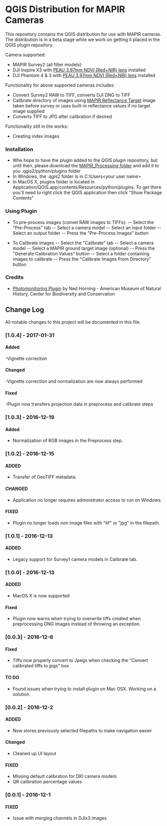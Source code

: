 # QGIS Distribution for MAPIR Cameras
This repository contains the QGIS distribution for use with MAPIR cameras. The distribution is in a beta stage while we work on getting it placed in the QGIS plugin repository.

Camera supported:
- MAPIR Survey2 (all filter models)
- DJI Inspire X3 with [PEAU 3.97mm NDVI (Red+NIR) lens](http://www.peauproductions.com/products/gp39728) installed
- DJI Phantom 4 & 3 with [PEAU 3.97mm NDVI (Red+NIR) lens](http://www.peauproductions.com/products/gp39728) installed

Functionality for above supported cameras includes:
- Convert Survey2 RAW to TIFF, converts DJI DNG to TIFF
- Calibrate directory of images using [MAPIR Reflectance Target](http://www.mapir.camera/collections/accessories/products/mapir-camera-calibration-ground-target-package) image taken before survey or uses built-in reflectance values if no target image supplied
- Converts TIFF to JPG after calibration if desired

Functionality still in the works:
- Creating index images

### Installation
- Whe hope to have the plugin added to the QGIS plugin repository, but until then, please download the [MAPIR_Processing folder](https://github.com/mapircamera/QGIS/tree/master/Packages) and add it to you .qgis2/python/plugins folder
- In Windows, the .qgis2 folder is in C:\Users\<your user name>
- In MacOS X, plugins folder is located in Application/QGIS.app/contents/Resources/python/plugins. To get there you'll need to right click the QGIS application then click "Show Package Contents"

### Using Plugin

- To pre-process images (convet RAW images to TIFFs):
-- Select the "Pre-Process" tab
-- Select a camera model
-- Select an input folder
-- Select an output folder
-- Press the "Pre-Process Images" button

- To Calibrate images
-- Select the "Calibrate" tab
-- Select a camera model
-- Select a MAPIR ground target image (optional)
-- Press the "Generate Calibration Values" button
-- Select a folder containing images to calibrate
-- Press the "Calibrate Images From Directory" button

### Credits
 - [Photomonitoring Plugin](https://github.com/nedhorning/PhotoMonitoringPlugin) by Ned Horning - American Museum of Natural History, Center for Biodiversity and Conservation

## Change Log
All notable changes to this project will be documented in this file.

### [1.0.4] - 2017-01-31
#### Added
-Vignette correction

#### Changed
-Vignette correction and normalization are now always performed

#### Fixed
-Plugin now transfers projection data in preprocess and calibrate steps

### [1.0.3] - 2016-12-19
#### Added
- Normalization of RGB images in the Preprocess step.

### [1.0.2] - 2016-12-15
#### ADDED
- Transfer of GeoTIFF metadata.

#### CHANGED
- Application no longer requires administrator access to run on Windows.

#### FIXED
- Plugin no longer loads non image files with "tif" or "jpg" in the filepath.

### [1.0.1] - 2016-12-13
#### ADDED
- Legacy support for Survey1 camera models in Calibrate tab.

### [1.0.0] - 2016-12-13
#### ADDED
- MacOS X is now supported

#### Fixed
- Plugin now warns when trying to overwrite tiffs created when preprocessing DNG images instead of throwing an exception.

### [0.0.3] - 2016-12-6
#### Fixed
- Tiffs now properly convert to Jpegs when checking the "Convert calibrated tiffs to jpgs" box

#### TO DO
- Found issues when trying to install plugin on Mac OSX. Working on a solution.

### [0.0.2] - 2016-12-2
#### ADDED
- Now stores previously selected filepaths to make navigation easier

#### Changed
- Cleaned up UI layout

#### FIXED
- Missing default calibration for DKI camera models
- QR calibration percentage values

### [0.0.1] - 2016-12-1
#### FIXED
- Issue with merging channels in DJIx3 images


